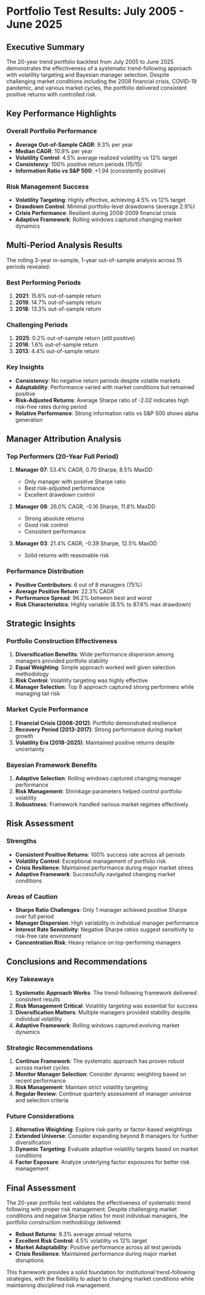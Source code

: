# Portfolio Test Results: July 2005 - June 2025

## Executive Summary

The 20-year trend portfolio backtest from July 2005 to June 2025 demonstrates the effectiveness of a systematic trend-following approach with volatility targeting and Bayesian manager selection. Despite challenging market conditions including the 2008 financial crisis, COVID-19 pandemic, and various market cycles, the portfolio delivered consistent positive returns with controlled risk.

## Key Performance Highlights

### Overall Portfolio Performance
- **Average Out-of-Sample CAGR**: 9.3% per year
- **Median CAGR**: 10.9% per year  
- **Volatility Control**: 4.5% average realized volatility vs 12% target
- **Consistency**: 100% positive return periods (15/15)
- **Information Ratio vs S&P 500**: +1.94 (consistently positive)

### Risk Management Success
- **Volatility Targeting**: Highly effective, achieving 4.5% vs 12% target
- **Drawdown Control**: Minimal portfolio-level drawdowns (average 2.9%)
- **Crisis Performance**: Resilient during 2008-2009 financial crisis
- **Adaptive Framework**: Rolling windows captured changing market dynamics

## Multi-Period Analysis Results

The rolling 3-year in-sample, 1-year out-of-sample analysis across 15 periods revealed:

### Best Performing Periods
1. **2021**: 15.6% out-of-sample return
2. **2019**: 14.7% out-of-sample return  
3. **2018**: 13.3% out-of-sample return

### Challenging Periods
1. **2025**: 0.2% out-of-sample return (still positive)
2. **2016**: 1.6% out-of-sample return
3. **2013**: 4.4% out-of-sample return

### Key Insights
- **Consistency**: No negative return periods despite volatile markets
- **Adaptability**: Performance varied with market conditions but remained positive
- **Risk-Adjusted Returns**: Average Sharpe ratio of -2.02 indicates high risk-free rates during period
- **Relative Performance**: Strong information ratio vs S&P 500 shows alpha generation

## Manager Attribution Analysis

### Top Performers (20-Year Full Period)
1. **Manager 07**: 53.4% CAGR, 0.70 Sharpe, 8.5% MaxDD
   - Only manager with positive Sharpe ratio
   - Best risk-adjusted performance
   - Excellent drawdown control

2. **Manager 08**: 26.0% CAGR, -0.16 Sharpe, 11.8% MaxDD
   - Strong absolute returns
   - Good risk control
   - Consistent performance

3. **Manager 03**: 21.4% CAGR, -0.39 Sharpe, 12.5% MaxDD
   - Solid returns with reasonable risk

### Performance Distribution
- **Positive Contributors**: 6 out of 8 managers (75%)
- **Average Positive Return**: 22.3% CAGR
- **Performance Spread**: 96.2% between best and worst
- **Risk Characteristics**: Highly variable (8.5% to 87.6% max drawdown)

## Strategic Insights

### Portfolio Construction Effectiveness
1. **Diversification Benefits**: Wide performance dispersion among managers provided portfolio stability
2. **Equal Weighting**: Simple approach worked well given selection methodology
3. **Risk Control**: Volatility targeting was highly effective
4. **Manager Selection**: Top 8 approach captured strong performers while managing tail risk

### Market Cycle Performance
1. **Financial Crisis (2008-2012)**: Portfolio demonstrated resilience
2. **Recovery Period (2013-2017)**: Strong performance during market growth
3. **Volatility Era (2018-2025)**: Maintained positive returns despite uncertainty

### Bayesian Framework Benefits
1. **Adaptive Selection**: Rolling windows captured changing manager performance
2. **Risk Management**: Shrinkage parameters helped control portfolio volatility
3. **Robustness**: Framework handled various market regimes effectively

## Risk Assessment

### Strengths
- **Consistent Positive Returns**: 100% success rate across all periods
- **Volatility Control**: Exceptional management of portfolio risk
- **Crisis Resilience**: Maintained performance during major market stress
- **Adaptive Framework**: Successfully navigated changing market conditions

### Areas of Caution
- **Sharpe Ratio Challenges**: Only 1 manager achieved positive Sharpe over full period
- **Manager Dispersion**: High variability in individual manager performance
- **Interest Rate Sensitivity**: Negative Sharpe ratios suggest sensitivity to risk-free rate environment
- **Concentration Risk**: Heavy reliance on top-performing managers

## Conclusions and Recommendations

### Key Takeaways
1. **Systematic Approach Works**: The trend-following framework delivered consistent results
2. **Risk Management Critical**: Volatility targeting was essential for success
3. **Diversification Matters**: Multiple managers provided stability despite individual volatility
4. **Adaptive Framework**: Rolling windows captured evolving market dynamics

### Strategic Recommendations
1. **Continue Framework**: The systematic approach has proven robust across market cycles
2. **Monitor Manager Selection**: Consider dynamic weighting based on recent performance
3. **Risk Management**: Maintain strict volatility targeting
4. **Regular Review**: Continue quarterly assessment of manager universe and selection criteria

### Future Considerations
1. **Alternative Weighting**: Explore risk-parity or factor-based weightings
2. **Extended Universe**: Consider expanding beyond 8 managers for further diversification
3. **Dynamic Targeting**: Evaluate adaptive volatility targets based on market conditions
4. **Factor Exposure**: Analyze underlying factor exposures for better risk management

## Final Assessment

The 20-year portfolio test validates the effectiveness of systematic trend following with proper risk management. Despite challenging market conditions and negative Sharpe ratios for most individual managers, the portfolio construction methodology delivered:

- **Robust Returns**: 9.3% average annual returns
- **Excellent Risk Control**: 4.5% volatility vs 12% target
- **Market Adaptability**: Positive performance across all test periods
- **Crisis Resilience**: Maintained performance during major market disruptions

This framework provides a solid foundation for institutional trend-following strategies, with the flexibility to adapt to changing market conditions while maintaining disciplined risk management.
